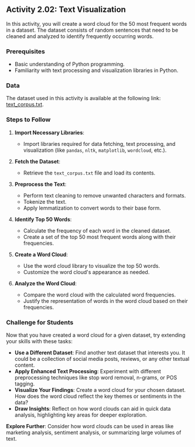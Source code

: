 ## Activity 2.02: Text Visualization

In this activity, you will create a word cloud for the 50 most frequent words in a dataset. The dataset consists of random sentences that need to be cleaned and analyzed to identify frequently occurring words.

### Prerequisites

- Basic understanding of Python programming.
- Familiarity with text processing and visualization libraries in Python.

### Data

The dataset used in this activity is available at the following link: [text_corpus.txt](https://github.com/fenago/nlp-generative-ai-bootcamp/blob/master/Lab02/data/text_corpus.txt
).

### Steps to Follow

1. **Import Necessary Libraries**:
   - Import libraries required for data fetching, text processing, and visualization (like `pandas`, `nltk`, `matplotlib`, `wordcloud`, etc.).

2. **Fetch the Dataset**:
   - Retrieve the `text_corpus.txt` file and load its contents.

3. **Preprocess the Text**:
   - Perform text cleaning to remove unwanted characters and formats.
   - Tokenize the text.
   - Apply lemmatization to convert words to their base form.

4. **Identify Top 50 Words**:
   - Calculate the frequency of each word in the cleaned dataset.
   - Create a set of the top 50 most frequent words along with their frequencies.

5. **Create a Word Cloud**:
   - Use the word cloud library to visualize the top 50 words.
   - Customize the word cloud's appearance as needed.

6. **Analyze the Word Cloud**:
   - Compare the word cloud with the calculated word frequencies.
   - Justify the representation of words in the word cloud based on their frequencies.

### Challenge for Students

Now that you have created a word cloud for a given dataset, try extending your skills with these tasks:

- **Use a Different Dataset**: Find another text dataset that interests you. It could be a collection of social media posts, reviews, or any other textual content.
- **Apply Enhanced Text Processing**: Experiment with different preprocessing techniques like stop word removal, n-grams, or POS tagging.
- **Visualize Your Findings**: Create a word cloud for your chosen dataset. How does the word cloud reflect the key themes or sentiments in the data?
- **Draw Insights**: Reflect on how word clouds can aid in quick data analysis, highlighting key areas for deeper exploration.

**Explore Further**: Consider how word clouds can be used in areas like marketing analysis, sentiment analysis, or summarizing large volumes of text.
